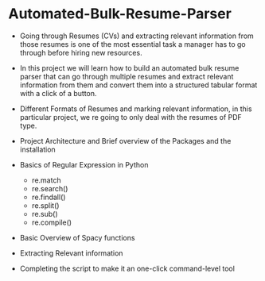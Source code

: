 # Automated-Bulk-Resume-Parser

* Going through Resumes (CVs) and extracting relevant information from those
    resumes is one of the most essential task a manager has to go through
    before hiring new resources.

* In this project we will learn how to build an automated bulk resume parser
    that can go through multiple resumes and extract relevant information 
    from them and convert them into a structured tabular format with a click 
    of a button.

* Different Formats of Resumes and marking relevant information, in this 
    particular project, we re going to only deal with the resumes of PDF type.
* Project Architecture and Brief overview of the Packages and the installation
* Basics of Regular Expression in Python
    - re.match
    - re.search()
    - re.findall()
    - re.split()
    - re.sub()
    - re.compile()
* Basic Overview of Spacy functions
* Extracting Relevant information
* Completing the script to make it an one-click command-level tool

